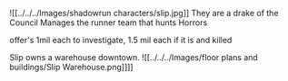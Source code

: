  ![[../../../Images/shadowrun characters/slip.jpg]]
They are a drake of the Council
Manages the runner team that hunts Horrors

offer's 
1mil each to investigate, 1.5 mil each if it is and killed

Slip owns a warehouse downtown.
![[../../../Images/floor plans and buildings/Slip Warehouse.png]]]]